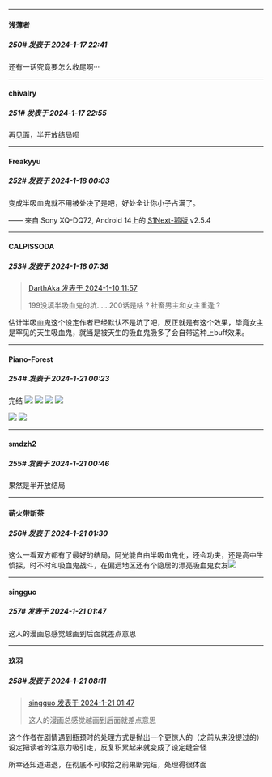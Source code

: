 
*****

####  浅薄者  
##### 250#       发表于 2024-1-17 22:41

还有一话究竟要怎么收尾啊···


*****

####  chivalry  
##### 251#       发表于 2024-1-17 22:55

再见面，半开放结局呗


*****

####  Freakyyu  
##### 252#       发表于 2024-1-18 00:03

变成半吸血鬼就不用被处决了是吧，好处全让你小子占满了。

—— 来自 Sony XQ-DQ72, Android 14上的 [S1Next-鹅版](https://github.com/ykrank/S1-Next/releases) v2.5.4


*****

####  CALPISSODA  
##### 253#       发表于 2024-1-18 07:38

<blockquote><a href="httphttps://bbs.saraba1st.com/2b/forum.php?mod=redirect&amp;goto=findpost&amp;pid=63600412&amp;ptid=1859413" target="_blank">DarthAka 发表于 2024-1-10 11:57</a>

199没填半吸血鬼的坑……200话是啥？社畜男主和女主重逢？</blockquote>
估计半吸血鬼这个设定作者已经默认不是坑了吧，反正就是有这个效果，毕竟女主是罕见的天生吸血鬼，就当是被天生的吸血鬼吸多了会自带这种上buff效果。


*****

####  Piano-Forest  
##### 254#       发表于 2024-1-21 00:23

完结
<img src="https://p.sda1.dev/15/9cb27b9cb02a4c5bf20bf7c92396d827/006VYGNcly1hlz7pkiaiij30uy18g7gk.jpg" referrerpolicy="no-referrer">
<img src="https://p.sda1.dev/15/1f99780b3a92500c4c802b7ab095960c/006VYGNcly1hlz7popgokj30zk0pjwm9.jpg" referrerpolicy="no-referrer">
<img src="https://p.sda1.dev/15/44b8d0499df4470f0b75f651954a9373/006VYGNcly1hlz7puk33sj30uy18gthx.jpg" referrerpolicy="no-referrer">
<img src="https://p.sda1.dev/15/586befb282e4be6ea58d1ad705292a33/006VYGNcly1hlz7pw33eyj30uy18g7ft.jpg" referrerpolicy="no-referrer">

<img src="https://p.sda1.dev/15/bed5b95a82de21ccd4341b9b6e509970/e70bf62d11dfa9ec2414e32f24d0f703918fc12e.jpg" referrerpolicy="no-referrer">
<img src="https://p.sda1.dev/15/55167af7a31d937bf0def8d1d31c1474/8b89aeb20f2442a7b43b489d9743ad4bd113022e.jpg" referrerpolicy="no-referrer">


*****

####  smdzh2  
##### 255#       发表于 2024-1-21 00:46

果然是半开放结局


*****

####  薪火带新茶  
##### 256#       发表于 2024-1-21 01:30

这么一看双方都有了最好的结局，阿光能自由半吸血鬼化，还会功夫，还是高中生侦探，时不时和吸血鬼战斗，在偏远地区还有个隐居的漂亮吸血鬼女友<img src="https://static.saraba1st.com/image/smiley/face2017/019.png" referrerpolicy="no-referrer">


*****

####  singguo  
##### 257#       发表于 2024-1-21 01:47

这人的漫画总感觉越画到后面就差点意思


*****

####  玖羽  
##### 258#       发表于 2024-1-21 08:11

<blockquote><a href="httphttps://bbs.saraba1st.com/2b/forum.php?mod=redirect&amp;goto=findpost&amp;pid=63718134&amp;ptid=1859413" target="_blank">singguo 发表于 2024-1-21 01:47</a>

这人的漫画总感觉越画到后面就差点意思</blockquote>
这个作者在剧情遇到瓶颈时的处理方式是抛出一个更惊人的（之前从来没提过的）设定把读者的注意力吸引走，反复积累起来就变成了设定缝合怪

所幸还知道进退，在彻底不可收拾之前果断完结，处理得很体面

